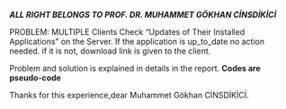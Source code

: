 ***ALL RIGHT BELONGS TO PROF. DR. MUHAMMET GÖKHAN CİNSDİKİCİ***

PROBLEM: MULTIPLE Clients Check “Updates of Their Installed Applications” on the Server. If the application is up_to_date no action needed. if it is not, download link is given to the client.

Problem and solution is explained in details in the report. **Codes are pseudo-code**

Thanks for this experience,dear Muhammet Gökhan CİNSDİKİCİ.
